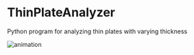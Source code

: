 # ThinPlateAnalyzer
Python program for analyzing thin plates with varying thickness

![animation](https://i.imgur.com/5Iyjhu6.gif)
